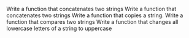 Write a function that concatenates two strings
Write a function that concatenates two strings
Write a function that copies a string.
Write a function that compares two strings
Write a function that changes all lowercase letters of a string to uppercase
